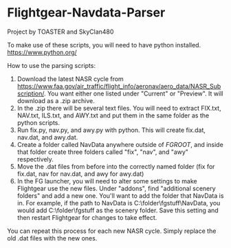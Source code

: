 # Flightgear-Navdata-Parser
Project by TOASTER and SkyClan480

To make use of these scripts, you will need to have python installed. https://www.python.org/

How to use the parsing scripts:

1. Download the latest NASR cycle from https://www.faa.gov/air_traffic/flight_info/aeronav/aero_data/NASR_Subscription/. You want either one listed under "Current" or "Preview". It will download as a .zip archive.
2. In the .zip there will be several text files. You will need to extract FIX.txt, NAV.txt, ILS.txt, and AWY.txt and put them in the same folder as the python scripts.
3. Run fix.py, nav.py, and awy.py with python. This will create fix.dat, nav.dat, and awy.dat.
4. Create a folder called NavData anywhere outside of $FGROOT$, and inside that folder create three folders called "fix", "nav", and "awy" respectively.
5. Move the .dat files from before into the correctly named folder (fix for fix.dat, nav for nav.dat, and awy for awy.dat)
6. In the FG launcher, you will need to alter some settings to make Flightgear use the new files. Under "addons", find "additional scenery folders" and add a new one. You'll want to add the folder that NavData is in. For example, if the path to NavData is C:\folder\fgstuff\NavData, you would add C:\folder\fgstuff as the scenery folder. Save this setting and then restart Flightgear for changes to take effect.

You can repeat this process for each new NASR cycle. Simply replace the old .dat files with the new ones.
